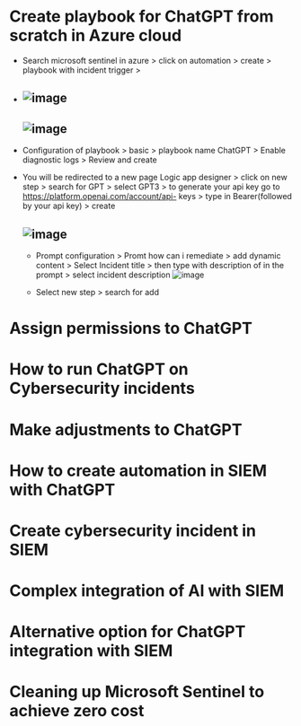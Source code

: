 # Create playbook for ChatGPT from scratch in Azure cloud
- Search microsoft sentinel in azure > click on automation > create > playbook with incident trigger >
- 
  ![image](https://github.com/ali0999109/chatgpt/assets/145396907/0b1d4930-752f-49b5-b133-9bea136ce29e)
  -----
  ![image](https://github.com/ali0999109/chatgpt/assets/145396907/89752c92-f00d-4059-be90-4821c193c945)
  ---
 - Configuration of playbook > basic > playbook name ChatGPT > Enable diagnostic logs > Review and create

 - You will be redirected to a new page Logic app designer > click on new step > search for GPT > select GPT3 > to generate your api key go to https://platform.openai.com/account/api- 
   keys > type in Bearer(followed by your api key) > create
   
   ![image](https://github.com/ali0999109/chatgpt/assets/145396907/31c4f79d-d0c4-4189-8b3b-eadc6454e03b)
   ---

   - Prompt configuration > Promt how can i remediate > add dynamic content > Select Incident title > then type with description of in the prompt > select incident description
     ![image](https://github.com/ali0999109/chatgpt/assets/145396907/2e90a5b8-1ef6-4ff8-8abb-670cc47d1049)

   - Select new step > search for add
      


  




# Assign permissions to ChatGPT




# How to run ChatGPT on Cybersecurity incidents





# Make adjustments to ChatGPT




# How to create automation in SIEM with ChatGPT





# Create cybersecurity incident in SIEM





# Complex integration of AI with SIEM




# Alternative option for ChatGPT integration with SIEM






# Cleaning up Microsoft Sentinel to achieve zero cost
